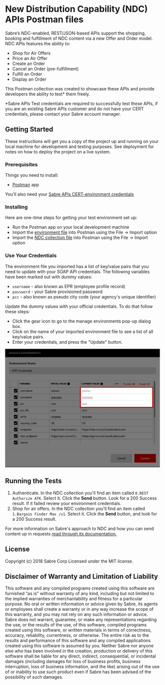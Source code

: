 
# New Distribution Capability (NDC) APIs Postman files

Sabre’s NDC-enabled, REST/JSON-based APIs support the shopping, booking and fulfillment of NDC content via a new Offer and Order model. NDC APIs features the ability to:

* Shop for Air Offers
* Price an Air Offer
* Create an Order
* Cancel an Order (pre-fulfillment) 
* Fulfill an Order
* Display an Order

This Postman collection was created to showcase these APIs and provide developers the ability to test* them freely.

*Sabre APIs Test credentials are required to successfully test these APIs, if you are an existing Sabre APIs customer and do not have your CERT credentials, please contact your Sabre account manager.

## Getting Started

These instructions will get you a copy of the project up and running on your local machine for development and testing purposes. See deployment for notes on how to deploy the project on a live system.

### Prerequisites

Things you need to install:

* [Postman](https://www.getpostman.com/) app

You'll also need your  [Sabre APIs CERT-environment credentials](https://developer.sabre.com/resources/getting_started_with_sabre_apis/)

### Installing

Here are one-time steps for getting your test environment set up:

* Run the Postman app on your local development machine 
* Import the [environment file](./NDC_Demo.postman_environment.json) into Postman using the File -> Import option
* Import the [NDC collection file](./NDC_Demo.postman_collection.json) into Postman using the File -> Import option 

### Use Your Credentials

The environment file you imported has a list of key/value pairs that you need to update with your SOAP API credentials. The following variables have been marked out with dummy values:
 
  * `username` - also known as EPR (employee profile record)    
  * `password` - your Sabre provisioned password
  * `pcc` - also known as pseudo city code (your agency's unique identifier)

Update the dummy values with your official credentials. To do that follow these steps:

  * Click the gear icon to go to the manage environments pop-up dialog box.
  * Click on the name of your imported environment file to see a list of all key/value pairs.
  * Enter your credentials, and press the "Update" button.    

![environment varaibles](./postman_environ_vars.jpg)

## Running the Tests

1. Authenticate. In the NDC collection you'll find an item called `0.REST Authorize ATK`. Select it. Click the **Send** button. Look for a 200 Success result. If it failed review your environment credentials.
2. Shop for air offers. In the NDC collection you'll find an item called `1.Bargain Finder Max /v1`. Select it. Click the **Send** button, and look for a 200 Success result. 

For more information on Sabre's approach to NDC and how you can send content up in requests [read through its documentation.](https://developer.sabre.com/docs/travel-agency/NDC) 

## License

Copyright (c) 2018 Sabre Corp Licensed under the MIT license.

## Disclaimer of Warranty and Limitation of Liability

This software and any compiled programs created using this software are furnished “as is” without warranty of any kind, including but not limited to the implied warranties of merchantability and fitness for a particular purpose. No oral or written information or advice given by Sabre, its agents or employees shall create a warranty or in any way increase the scope of this warranty, and you may not rely on any such information or advice.
Sabre does not warrant, guarantee, or make any representations regarding the use, or the results of the use, of this software, compiled programs created using this software, or written materials in terms of correctness, accuracy, reliability, currentness, or otherwise. The entire risk as to the results and performance of this software and any compiled applications created using this software is assumed by you. Neither Sabre nor anyone else who has been involved in the creation, production or delivery of this software shall be liable for any direct, indirect, consequential, or incidental damages (including damages for loss of business profits, business interruption, loss of business information, and the like) arising out of the use of or inability to use such product even if Sabre has been advised of the possibility of such damages.
